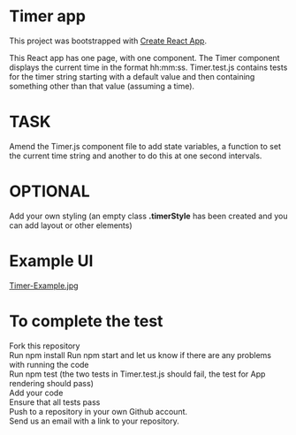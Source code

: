 # Timer app

This project was bootstrapped with [Create React App](https://github.com/facebook/create-react-app).

This React app has one page, with one component.  The Timer component displays the current time in the format hh:mm:ss.  Timer.test.js contains tests for the timer string starting with a default value and then containing something other than that value (assuming a time).

# TASK
Amend the Timer.js component file to add state variables, a function to set the current time string and another to do this at one second intervals.

# OPTIONAL
Add your own styling (an empty class **.timerStyle** has been created and you can add layout or other elements)

# Example UI
[Timer-Example.jpg](https://github.com/futureCodersSE/Timer-Test/Timer-Example.jpg)

# To complete the test
Fork this repository  
Run npm install
Run npm start and let us know if there are any problems with running the code  
Run npm test (the two tests in Timer.test.js should fail, the test for App rendering should pass)  
Add your code  
Ensure that all tests pass  
Push to a repository in your own Github account.  
Send us an email with a link to your repository.

